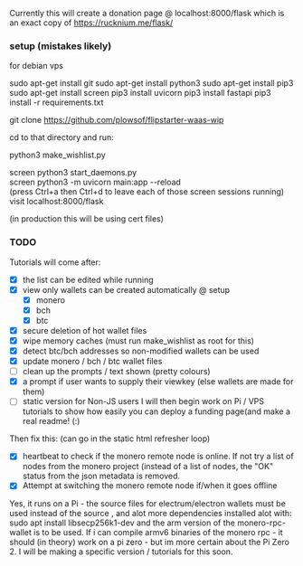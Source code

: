 Currently this will create a donation page @ localhost:8000/flask which is an exact copy of https://rucknium.me/flask/

### setup (mistakes likely)

for debian vps

sudo apt-get install git
sudo apt-get install python3 
sudo apt-get install pip3
sudo apt-get install screen
pip3 install uvicorn 
pip3 install fastapi
pip3 install -r requirements.txt

git clone https://github.com/plowsof/flipstarter-waas-wip

cd to that directory and run:

python3 make_wishlist.py

screen python3 start_daemons.py    
screen python3 -m uvicorn main:app --reload    
(press Ctrl+a then Ctrl+d to leave each of those screen sessions running)     
visit localhost:8000/flask     

(in production this will be using cert files)    
### TODO
    
Tutorials will come after:    
- [x] the list can be edited while running
- [x] view only wallets can be created automatically @ setup 
    - [x] monero
    - [x] bch
    - [x] btc 
- [x] secure deletion of hot wallet files
- [x] wipe memory caches (must run make_wishlist as root for this)
- [x] detect btc/bch addresses so non-modified wallets can be used
- [x] update monero / bch / btc wallet files
- [ ] clean up the prompts / text shown (pretty colours)
- [x] a prompt if user wants to supply their viewkey (else wallets are made for them)
- [ ] static version for Non-JS users
I will then begin work on Pi / VPS tutorials to show how easily you can deploy a funding page(and make a real readme! (:)

Then fix this: (can go in the static html refresher loop)
- [x] heartbeat to check if the monero remote node is online. If not try a list of nodes from the monero project (instead of a list of nodes, the "OK" status from the json metadata is removed.
- [x] Attempt at switching the monero remote node if/when it goes offline

Yes, it runs on a Pi - the source files for electrum/electron wallets must be used instead of the source , and alot more dependencies installed alot with:
sudo apt install libsecp256k1-dev
and the arm version of the monero-rpc-wallet is to be used.
If i can compile armv6 binaries of the monero rpc - it should (in theory) work on a pi zero - but im more certain about the Pi Zero 2.
I will be making a specific version / tutorials for this soon.
